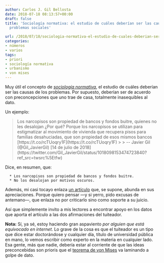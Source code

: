 ```yaml
---
author: Carlos J. Gil Bellosta
date: 2018-07-18 08:13:57+00:00
draft: false
title: 'Sociología normativa: el estudio de cuáles deberían ser las causas de los
  problemas sociales'

url: /2018/07/18/sociologia-normativa-el-estudio-de-cuales-deberian-ser-las-causas-de-los-problemas-sociales/
categories:
- números
- varios
tags:
- priori
- sociología normativa
- urbanismo
- von mises
---
```


Muy útil el concepto de [_sociología normativa_](http://induecourse.ca/on-the-problem-of-normative-sociology/), el estudio de cuáles deberían ser las causas de los problemas. Por supuesto, deberían ser de acuerdo con preconcepciones que uno trae de casa, totalmente inasequibles al dato.

Un ejemplo:



<blockquote>Los narcopisos son propiedad de bancos y fondos buitre, quienes no les desalojan ¿Por qué? Porque los narcopisos se utilizan para estigmatizar al movimiento de vivienda que recupera pisos para familias desahuciadas, que son propiedad de esos mismos bancos [https://t.co/rcTUoqry1F](https://t.co/rcTUoqry1F)
>
> -- Javier Gil (@Gil_JavierGil) [14 de julio de 2018](https://twitter.com/Gil_JavierGil/status/1018098153474723840?ref_src=twsrc%5Etfw)</blockquote>




Dice, en resumen, que:



	  * Los narcopisos son propiedad de bancos y fondos buitre.
	  * No los desalojan por motivos oscuros.


Además, mi casi tocayo enlaza [un artículo](https://www.elperiodico.com/es/barcelona/20180222/mas-de-la-mitad-de-narcopisos-son-de-bancos-fondos-inmobiliarias-6643349) que, se supone, abunda en sus apreciaciones. Porque quiero pensar —y si yerro, pido excusas de antemano—, que enlaza no por criticarlo sino como soporte a su juicio.

Así que simplemente invito a mis lectores a encontrar apoyo en los datos que aporta el artículo a las dos afirmaciones del tuiteador.

**Nota:** Sí, ya sé, estoy haciendo gran aspaviento _por alguien que está equivocado en internet_. Lo grave de la cosa es que el tuiteador es un tipo que dice estar doctorándose y cualquier día, título de universidad pública en mano, lo vemos escribir como experto en la materia en cualquier lado. Esa gente, más que nadie, debería estar al corriente de que las ideas preconcebidas son prioris que el [teorema de von Mises](https://en.wikipedia.org/wiki/Bernstein%E2%80%93von_Mises_theorem) va laminando a golpe de dato.


